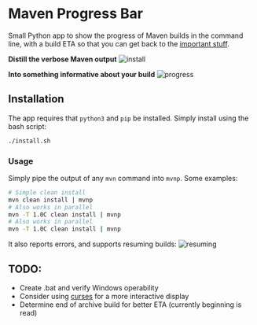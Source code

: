 # Maven Progress Bar
Small Python app to show the progress of Maven builds in the command line, with a build ETA so that you can get back to
the [important stuff](https://xkcd.com/303/).

**Distill the verbose Maven output**
![install](https://thumbs.gfycat.com/EnchantedDeafeningKestrel-size_restricted.gif)

**Into something informative about your build**
![progress](https://thumbs.gfycat.com/ZigzagAthleticCusimanse-size_restricted.gif)

## Installation

The app requires that `python3` and `pip` be installed. Simply install using the bash script:
```bash
./install.sh
```

### Usage

Simply pipe the output of any `mvn` command into `mvnp`. Some examples:

```bash
# Simple clean install
mvn clean install | mvnp
# Also works in parallel
mvn -T 1.0C clean install | mvnp
# Also works in parallel
mvn -T 1.0C clean install | mvnp
```

It also reports errors, and supports resuming builds:
![resuming](https://thumbs.gfycat.com/FocusedIdenticalCirriped-size_restricted.gif)

## TODO:
- Create .bat and verify Windows operability
- Consider using [curses](https://docs.python.org/3/howto/curses.html) for a more interactive display
- Determine end of archive build for better ETA (currently beginning is read)
